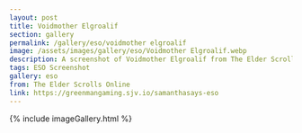 ```yaml
---
layout: post
title: Voidmother Elgroalif
section: gallery
permalink: /gallery/eso/voidmother elgroalif
image: /assets/images/gallery/eso/Voidmother Elgroalif.webp
description: A screenshot of Voidmother Elgroalif from The Elder Scrolls Online, taken by Samantha Says.
tags: ESO Screenshot
gallery: eso
from: The Elder Scrolls Online
link: https://greenmangaming.sjv.io/samanthasays-eso
---
```

{% include imageGallery.html %}